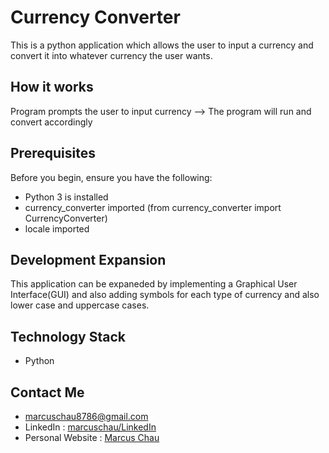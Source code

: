 # Currency Converter

This is a python application which allows the user to input a currency and convert it into whatever currency the user wants.

## How it works ##

Program prompts the user to input currency --> The program will run and convert accordingly

## Prerequisites ##

Before you begin, ensure you have the following:

- Python 3 is installed
- currency_converter imported (from currency_converter import CurrencyConverter)
- locale imported

## Development Expansion ##

This application can be expaneded by implementing a Graphical User Interface(GUI) and also adding symbols for each type of currency and also lower case and uppercase cases. 

## Technology Stack ##

- Python

## Contact Me ##

- marcuschau8786@gmail.com
- LinkedIn : [marcuschau/LinkedIn](https://www.linkedin.com/in/marcus-chau-b88878221/)
- Personal Website : [Marcus Chau](https://marcuschau.com/)
